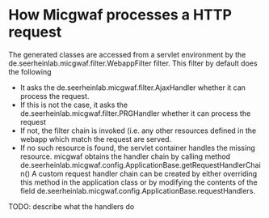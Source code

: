How Micgwaf processes a HTTP request
====================================

The generated classes are accessed from a servlet environment by the
de.seerheinlab.micgwaf.filter.WebappFilter filter.
This filter by default does the following
- It asks the de.seerheinlab.micgwaf.filter.AjaxHandler whether it can process the request.
- If this is not the case, it asks the de.seerheinlab.micgwaf.filter.PRGHandler 
  whether it can process the request
- If not, the filter chain is invoked (i.e. any other resources defined in the webapp which match the request
  are served.
- If no such resource is found, the servlet container handles the missing resource.
micgwaf obtains the handler chain by calling  method 
de.seerheinlab.micgwaf.config.ApplicationBase.getRequestHandlerChain()
A custom request handler chain can be created by either overriding this method in the application class
or by modifying the contents of the field de.seerheinlab.micgwaf.config.ApplicationBase.requestHandlers.

TODO: describe what the handlers do